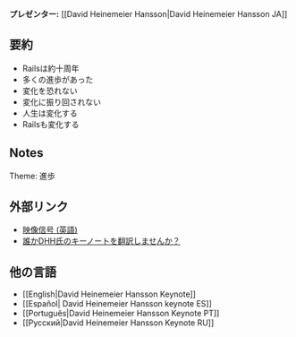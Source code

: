 **プレゼンター:** [[David Heinemeier Hansson|David Heinemeier Hansson JA]]

## 要約

* Railsは約十周年
* 多くの進歩があった
* 変化を恐れない
* 変化に振り回されない
* 人生は変化する
* Railsも変化する

## Notes

Theme: 進歩

## 外部リンク

* [映像信号 (英語)](http://www.confreaks.com/videos/854-railsconf2012-keynote-progress)
* [誰かDHH氏のキーノートを翻訳しませんか？](http://d.hatena.ne.jp/JunichiIto/20120508/1336420985)

## 他の言語

* [[English|David Heinemeier Hansson Keynote]]
* [[Español| David Heinemeier Hansson keynote ES]]
* [[Português|David Heinemeier Hansson Keynote PT]]
* [[Русский|David Heinemeier Hansson Keynote RU]]

